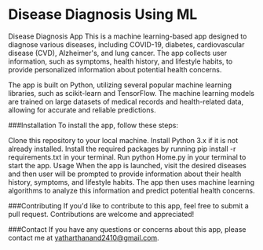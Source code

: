 # Disease Diagnosis Using ML
Disease Diagnosis App
This is a machine learning-based app designed to diagnose various diseases, including COVID-19, diabetes, cardiovascular disease (CVD), Alzheimer's, and lung cancer. The app collects user information, such as symptoms, health history, and lifestyle habits, to provide personalized information about potential health concerns.

The app is built on Python, utilizing several popular machine learning libraries, such as scikit-learn and TensorFlow. The machine learning models are trained on large datasets of medical records and health-related data, allowing for accurate and reliable predictions.

###Installation
To install the app, follow these steps:

Clone this repository to your local machine.
Install Python 3.x if it is not already installed.
Install the required packages by running pip install -r requirements.txt in your terminal.
Run python Home.py in your terminal to start the app.
Usage
When the app is launched, visit the desired diseases and then user will be prompted to provide information about their health history, symptoms, and lifestyle habits. The app then uses machine learning algorithms to analyze this information and predict potential health concerns.

###Contributing
If you'd like to contribute to this app, feel free to submit a pull request. Contributions are welcome and appreciated!


###Contact
If you have any questions or concerns about this app, please contact me at yatharthanand2410@gmail.com.
